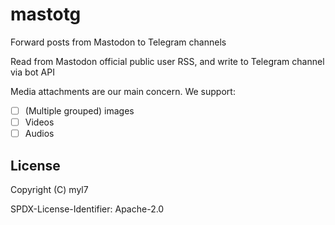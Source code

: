 # mastotg

Forward posts from Mastodon to Telegram channels

Read from Mastodon official public user RSS, and write to Telegram channel via bot API

Media attachments are our main concern. We support:

- [ ] (Multiple grouped) images
- [ ] Videos
- [ ] Audios

## License

Copyright (C) myl7

SPDX-License-Identifier: Apache-2.0
